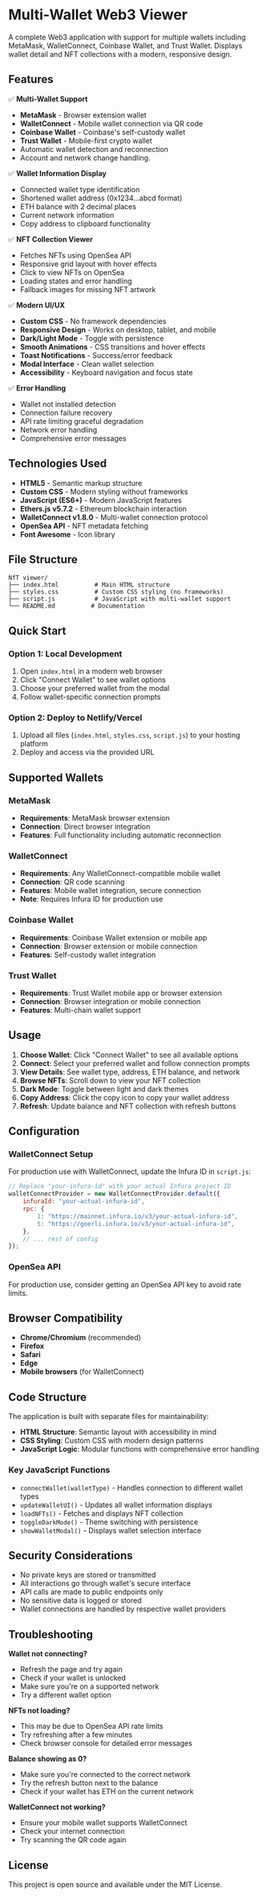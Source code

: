 # Multi-Wallet Web3 Viewer

A complete Web3 application with support for multiple wallets including MetaMask, WalletConnect, Coinbase Wallet, and Trust Wallet. Displays wallet detail and NFT collections with a modern, responsive design.

## Features

✅ **Multi-Wallet Support**
- **MetaMask** - Browser extension wallet
- **WalletConnect** - Mobile wallet connection via QR code
- **Coinbase Wallet** - Coinbase's self-custody wallet
- **Trust Wallet** - Mobile-first crypto wallet
- Automatic wallet detection and reconnection
- Account and network change handling.

✅ **Wallet Information Display**
- Connected wallet type identification
- Shortened wallet address (0x1234...abcd format)
- ETH balance with 2 decimal places
- Current network information
- Copy address to clipboard functionality

✅ **NFT Collection Viewer**
- Fetches NFTs using OpenSea API
- Responsive grid layout with hover effects
- Click to view NFTs on OpenSea
- Loading states and error handling
- Fallback images for missing NFT artwork

✅ **Modern UI/UX**
- **Custom CSS** - No framework dependencies
- **Responsive Design** - Works on desktop, tablet, and mobile
- **Dark/Light Mode** - Toggle with persistence
- **Smooth Animations** - CSS transitions and hover effects
- **Toast Notifications** - Success/error feedback
- **Modal Interface** - Clean wallet selection
- **Accessibility** - Keyboard navigation and focus state

✅ **Error Handling**
- Wallet not installed detection
- Connection failure recovery
- API rate limiting graceful degradation
- Network error handling
- Comprehensive error messages

## Technologies Used

- **HTML5** - Semantic markup structure
- **Custom CSS** - Modern styling without frameworks
- **JavaScript (ES6+)** - Modern JavaScript features
- **Ethers.js v5.7.2** - Ethereum blockchain interaction
- **WalletConnect v1.8.0** - Multi-wallet connection protocol
- **OpenSea API** - NFT metadata fetching
- **Font Awesome** - Icon library

## File Structure

```
NfT viewer/
├── index.html          # Main HTML structure
├── styles.css          # Custom CSS styling (no frameworks)
├── script.js           # JavaScript with multi-wallet support
└── README.md          # Documentation
```

## Quick Start

### Option 1: Local Development
1. Open `index.html` in a modern web browser
2. Click "Connect Wallet" to see wallet options
3. Choose your preferred wallet from the modal
4. Follow wallet-specific connection prompts

### Option 2: Deploy to Netlify/Vercel
1. Upload all files (`index.html`, `styles.css`, `script.js`) to your hosting platform
2. Deploy and access via the provided URL

## Supported Wallets

### MetaMask
- **Requirements**: MetaMask browser extension
- **Connection**: Direct browser integration
- **Features**: Full functionality including automatic reconnection

### WalletConnect
- **Requirements**: Any WalletConnect-compatible mobile wallet
- **Connection**: QR code scanning
- **Features**: Mobile wallet integration, secure connection
- **Note**: Requires Infura ID for production use

### Coinbase Wallet
- **Requirements**: Coinbase Wallet extension or mobile app
- **Connection**: Browser extension or mobile connection
- **Features**: Self-custody wallet integration

### Trust Wallet
- **Requirements**: Trust Wallet mobile app or browser extension
- **Connection**: Browser integration or mobile connection
- **Features**: Multi-chain wallet support

## Usage

1. **Choose Wallet**: Click "Connect Wallet" to see all available options
2. **Connect**: Select your preferred wallet and follow connection prompts
3. **View Details**: See wallet type, address, ETH balance, and network
4. **Browse NFTs**: Scroll down to view your NFT collection
5. **Dark Mode**: Toggle between light and dark themes
6. **Copy Address**: Click the copy icon to copy your wallet address
7. **Refresh**: Update balance and NFT collection with refresh buttons

## Configuration

### WalletConnect Setup
For production use with WalletConnect, update the Infura ID in `script.js`:

```javascript
// Replace "your-infura-id" with your actual Infura project ID
walletConnectProvider = new WalletConnectProvider.default({
    infuraId: "your-actual-infura-id",
    rpc: {
        1: "https://mainnet.infura.io/v3/your-actual-infura-id",
        5: "https://goerli.infura.io/v3/your-actual-infura-id",
    },
    // ... rest of config
});
```

### OpenSea API
For production use, consider getting an OpenSea API key to avoid rate limits.

## Browser Compatibility

- **Chrome/Chromium** (recommended)
- **Firefox**
- **Safari**
- **Edge**
- **Mobile browsers** (for WalletConnect)

## Code Structure

The application is built with separate files for maintainability:

- **HTML Structure**: Semantic layout with accessibility in mind
- **CSS Styling**: Custom CSS with modern design patterns
- **JavaScript Logic**: Modular functions with comprehensive error handling

### Key JavaScript Functions

- `connectWallet(walletType)` - Handles connection to different wallet types
- `updateWalletUI()` - Updates all wallet information displays
- `loadNFTs()` - Fetches and displays NFT collection
- `toggleDarkMode()` - Theme switching with persistence
- `showWalletModal()` - Displays wallet selection interface

## Security Considerations

- No private keys are stored or transmitted
- All interactions go through wallet's secure interface
- API calls are made to public endpoints only
- No sensitive data is logged or stored
- Wallet connections are handled by respective wallet providers

## Troubleshooting

**Wallet not connecting?**
- Refresh the page and try again
- Check if your wallet is unlocked
- Make sure you're on a supported network
- Try a different wallet option

**NFTs not loading?**
- This may be due to OpenSea API rate limits
- Try refreshing after a few minutes
- Check browser console for detailed error messages

**Balance showing as 0?**
- Make sure you're connected to the correct network
- Try the refresh button next to the balance
- Check if your wallet has ETH on the current network

**WalletConnect not working?**
- Ensure your mobile wallet supports WalletConnect
- Check your internet connection
- Try scanning the QR code again

## License

This project is open source and available under the MIT License.
